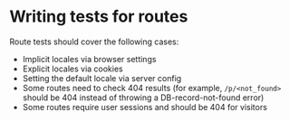 # Writing tests for routes

Route tests should cover the following cases:

- Implicit locales via browser settings
- Explicit locales via cookies
- Setting the default locale via server config
- Some routes need to check 404 results (for example, `/p/<not_found>` should be 404 instead of throwing a DB-record-not-found error)
- Some routes require user sessions and should be 404 for visitors
